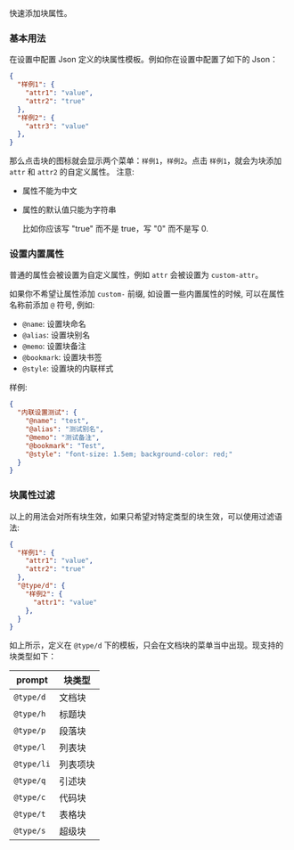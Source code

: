 快速添加块属性。

### 基本用法

在设置中配置 Json 定义的块属性模板。例如你在设置中配置了如下的 Json：

```json
{
  "样例1": {
    "attr1": "value",
    "attr2": "true"
  },
  "样例2": {
    "attr3": "value"
  },
}
```

那么点击块的图标就会显示两个菜单：`样例1`，`样例2`。点击 `样例1`，就会为块添加 `attr` 和 `attr2` 的自定义属性。
注意:

- 属性不能为中文
- 属性的默认值只能为字符串

  比如你应该写 "true" 而不是 true，写 "0" 而不是写 0.

### 设置内置属性

普通的属性会被设置为自定义属性，例如 `attr` 会被设置为 `custom-attr`。

如果你不希望让属性添加 `custom-` 前缀, 如设置一些内置属性的时候, 可以在属性名称前添加 `@` 符号, 例如:

- `@name`: 设置块命名
- `@alias`: 设置块别名
- `@memo`: 设置块备注
- `@bookmark`: 设置块书签
- `@style`: 设置块的内联样式

样例:

```json
{
  "内联设置测试": {
    "@name": "test",
    "@alias": "测试别名",
    "@memo": "测试备注",
    "@bookmark": "Test",
    "@style": "font-size: 1.5em; background-color: red;"
  }
}
```

### 块属性过滤

以上的用法会对所有块生效，如果只希望对特定类型的块生效，可以使用过滤语法:

```json
{
  "样例1": {
    "attr1": "value",
    "attr2": "true"
  },
  "@type/d": {
    "样例2": {
      "attr1": "value"
    },
  }
}
```

如上所示，定义在 `@type/d` 下的模板，只会在文档块的菜单当中出现。现支持的块类型如下：

| prompt | 块类型   |
| -------- | ---------- |
| `@type/d`       | 文档块   |
| `@type/h`       | 标题块   |
| `@type/p`<br />     | 段落块   |
| `@type/l`       | 列表块   |
| `@type/li`       | 列表项块 |
| `@type/q`<br />     | 引述块   |
| `@type/c`       | 代码块   |
| `@type/t`       | 表格块   |
| `@type/s`       | 超级块   |
